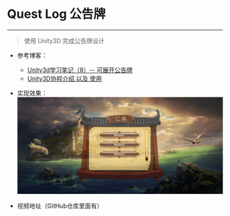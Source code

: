# Quest Log 公告牌
---
>使用 Unity3D 完成公告牌设计

* 参考博客：
    * [Unity3d学习笔记（8）-- 可展开公告牌](https://blog.csdn.net/x2_yt/article/details/71330103)
    * [Unity3D协程介绍 以及 使用](https://blog.csdn.net/huang9012/article/details/38492937)

* 实现效果：
![](Animation.gif)

* 视频地址（GitHub仓库里面有）

